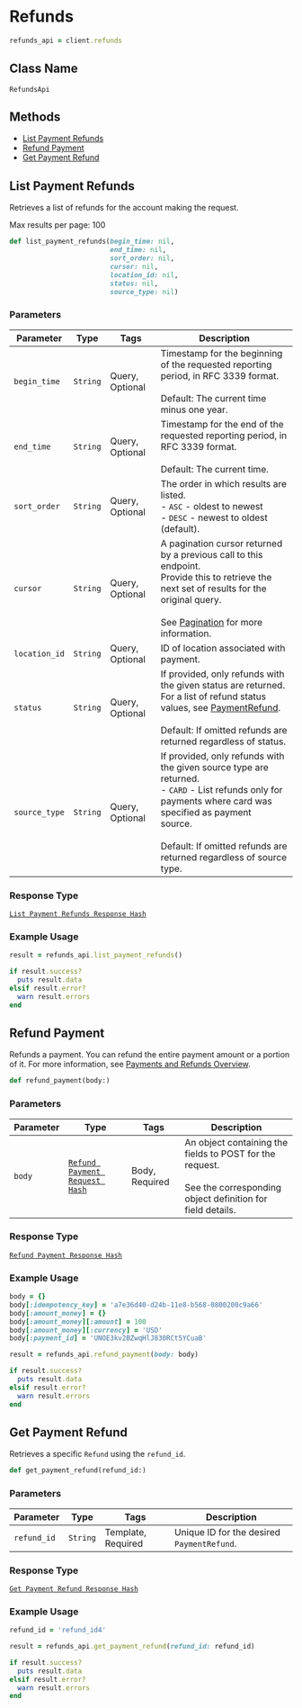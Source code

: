 # Refunds

```ruby
refunds_api = client.refunds
```

## Class Name

`RefundsApi`

## Methods

* [List Payment Refunds](/doc/refunds.md#list-payment-refunds)
* [Refund Payment](/doc/refunds.md#refund-payment)
* [Get Payment Refund](/doc/refunds.md#get-payment-refund)

## List Payment Refunds

Retrieves a list of refunds for the account making the request.

Max results per page: 100

```ruby
def list_payment_refunds(begin_time: nil,
                         end_time: nil,
                         sort_order: nil,
                         cursor: nil,
                         location_id: nil,
                         status: nil,
                         source_type: nil)
```

### Parameters

| Parameter | Type | Tags | Description |
|  --- | --- | --- | --- |
| `begin_time` | `String` | Query, Optional | Timestamp for the beginning of the requested reporting period, in RFC 3339 format.<br><br>Default: The current time minus one year. |
| `end_time` | `String` | Query, Optional | Timestamp for the end of the requested reporting period, in RFC 3339 format.<br><br>Default: The current time. |
| `sort_order` | `String` | Query, Optional | The order in which results are listed.<br>- `ASC` - oldest to newest<br>- `DESC` - newest to oldest (default). |
| `cursor` | `String` | Query, Optional | A pagination cursor returned by a previous call to this endpoint.<br>Provide this to retrieve the next set of results for the original query.<br><br>See [Pagination](https://developer.squareup.com/docs/basics/api101/pagination) for more information. |
| `location_id` | `String` | Query, Optional | ID of location associated with payment. |
| `status` | `String` | Query, Optional | If provided, only refunds with the given status are returned.<br>For a list of refund status values, see [PaymentRefund](#type-paymentrefund).<br><br>Default: If omitted refunds are returned regardless of status. |
| `source_type` | `String` | Query, Optional | If provided, only refunds with the given source type are returned.<br>- `CARD` - List refunds only for payments where card was specified as payment<br>source.<br><br>Default: If omitted refunds are returned regardless of source type. |

### Response Type

[`List Payment Refunds Response Hash`]($m/ListPaymentRefundsResponse)

### Example Usage

```ruby
result = refunds_api.list_payment_refunds()

if result.success?
  puts result.data
elsif result.error?
  warn result.errors
end
```

## Refund Payment

Refunds a payment. You can refund the entire payment amount or a 
portion of it. For more information, see 
[Payments and Refunds Overview](https://developer.squareup.com/docs/payments-api/overview).

```ruby
def refund_payment(body:)
```

### Parameters

| Parameter | Type | Tags | Description |
|  --- | --- | --- | --- |
| `body` | [`Refund Payment Request Hash`]($m/RefundPaymentRequest) | Body, Required | An object containing the fields to POST for the request.<br><br>See the corresponding object definition for field details. |

### Response Type

[`Refund Payment Response Hash`]($m/RefundPaymentResponse)

### Example Usage

```ruby
body = {}
body[:idempotency_key] = 'a7e36d40-d24b-11e8-b568-0800200c9a66'
body[:amount_money] = {}
body[:amount_money][:amount] = 100
body[:amount_money][:currency] = 'USD'
body[:payment_id] = 'UNOE3kv2BZwqHlJ830RCt5YCuaB'

result = refunds_api.refund_payment(body: body)

if result.success?
  puts result.data
elsif result.error?
  warn result.errors
end
```

## Get Payment Refund

Retrieves a specific `Refund` using the `refund_id`.

```ruby
def get_payment_refund(refund_id:)
```

### Parameters

| Parameter | Type | Tags | Description |
|  --- | --- | --- | --- |
| `refund_id` | `String` | Template, Required | Unique ID for the desired `PaymentRefund`. |

### Response Type

[`Get Payment Refund Response Hash`]($m/GetPaymentRefundResponse)

### Example Usage

```ruby
refund_id = 'refund_id4'

result = refunds_api.get_payment_refund(refund_id: refund_id)

if result.success?
  puts result.data
elsif result.error?
  warn result.errors
end
```

